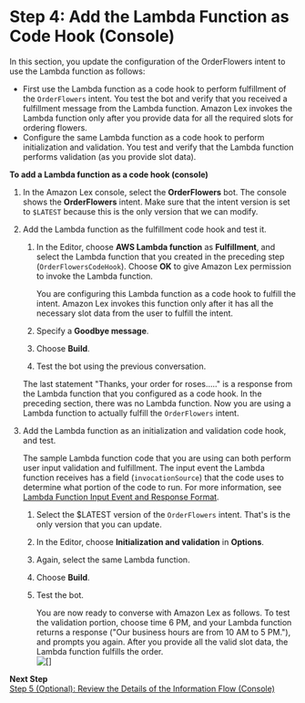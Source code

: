 # Step 4: Add the Lambda Function as Code Hook \(Console\)<a name="gs-bp-create-integrate"></a>

In this section, you update the configuration of the OrderFlowers intent to use the Lambda function as follows:
+ First use the Lambda function as a code hook to perform fulfillment of the `OrderFlowers` intent\. You test the bot and verify that you received a fulfillment message from the Lambda function\. Amazon Lex invokes the Lambda function only after you provide data for all the required slots for ordering flowers\.
+ Configure the same Lambda function as a code hook to perform initialization and validation\. You test and verify that the Lambda function performs validation \(as you provide slot data\)\.

**To add a Lambda function as a code hook \(console\)**

1. In the Amazon Lex console, select the **OrderFlowers** bot\. The console shows the **OrderFlowers** intent\. Make sure that the intent version is set to `$LATEST` because this is the only version that we can modify\.

1. Add the Lambda function as the fulfillment code hook and test it\.

   

   1. In the Editor, choose **AWS Lambda function** as **Fulfillment**, and select the Lambda function that you created in the preceding step \(`OrderFlowersCodeHook`\)\. Choose **OK** to give Amazon Lex permission to invoke the Lambda function\.

      You are configuring this Lambda function as a code hook to fulfill the intent\. Amazon Lex invokes this function only after it has all the necessary slot data from the user to fulfill the intent\.

   1. Specify a **Goodbye message**\.

   1. Choose **Build**\.

   1. Test the bot using the previous conversation\.

   The last statement "Thanks, your order for roses\.\.\.\.\." is a response from the Lambda function that you configured as a code hook\. In the preceding section, there was no Lambda function\. Now you are using a Lambda function to actually fulfill the `OrderFlowers` intent\.

1. Add the Lambda function as an initialization and validation code hook, and test\.

   The sample Lambda function code that you are using can both perform user input validation and fulfillment\. The input event the Lambda function receives has a field \(`invocationSource`\) that the code uses to determine what portion of the code to run\. For more information, see [Lambda Function Input Event and Response Format](lambda-input-response-format.md)\.

   1. Select the $LATEST version of the `OrderFlowers` intent\. That's is the only version that you can update\. 

   1. In the Editor, choose **Initialization and validation** in **Options**\. 

   1. Again, select the same Lambda function\. 

   1. Choose **Build**\.

   1. Test the bot\. 

      You are now ready to converse with Amazon Lex as follows\. To test the validation portion, choose time 6 PM, and your Lambda function returns a response \("Our business hours are from 10 AM to 5 PM\."\), and prompts you again\. After you provide all the valid slot data, the Lambda function fulfills the order\.   
![\[\]](http://docs.aws.amazon.com/lex/latest/dg/images/OrderFlowers-FullLambda.png)

**Next Step**  
[Step 5 \(Optional\): Review the Details of the Information Flow \(Console\)](gs-bp-details-after-lambda.md)